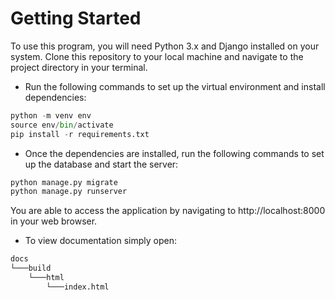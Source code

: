 
# Getting Started

To use this program, you will need Python 3.x and Django installed on your system. Clone this repository to your local machine and navigate to the project directory in your terminal.

- Run the following commands to set up the virtual environment and install dependencies:
```python
python -m venv env
source env/bin/activate
pip install -r requirements.txt
```
- Once the dependencies are installed, run the following commands to set up the database and start the server:
```python
python manage.py migrate
python manage.py runserver
```
You are able to access the application by navigating to http://localhost:8000 in your web browser.

- To view documentation simply open:
```markdown
docs
└───build
    └───html
        └───index.html
```
